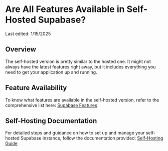 # Are All Features Available in Self-Hosted Supabase?

Last edited: 1/15/2025

## Overview

The self-hosted version is pretty similar to the hosted one. It might not always have the latest features right away, but it includes everything you need to get your application up and running.

## Feature Availability

To know what features are available in the self-hosted version, refer to the comprehensive list here:
[Supabase Features](https://supabase.com/docs/guides/getting-started/features#generally-available)

## Self-Hosting Documentation

For detailed steps and guidance on how to set up and manage your self-hosted Supabase instance, follow the documentation provided:
[Self-Hosting Guide](https://supabase.com/docs/guides/self-hosting)
